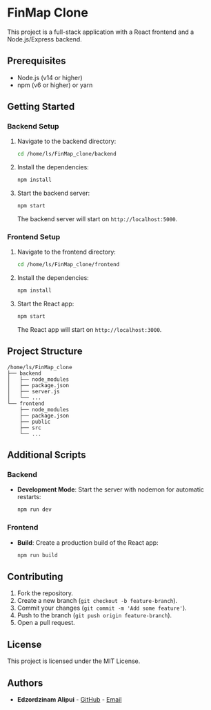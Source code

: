 # FinMap Clone

This project is a full-stack application with a React frontend and a Node.js/Express backend.

## Prerequisites

- Node.js (v14 or higher)
- npm (v6 or higher) or yarn

## Getting Started

### Backend Setup

1. Navigate to the backend directory:
    ```sh
    cd /home/ls/FinMap_clone/backend
    ```

2. Install the dependencies:
    ```sh
    npm install
    ```

3. Start the backend server:
    ```sh
    npm start
    ```

    The backend server will start on `http://localhost:5000`.

### Frontend Setup

1. Navigate to the frontend directory:
    ```sh
    cd /home/ls/FinMap_clone/frontend
    ```

2. Install the dependencies:
    ```sh
    npm install
    ```

3. Start the React app:
    ```sh
    npm start
    ```

    The React app will start on `http://localhost:3000`.

## Project Structure

```
/home/ls/FinMap_clone
├── backend
│   ├── node_modules
│   ├── package.json
│   ├── server.js
│   └── ...
└── frontend
    ├── node_modules
    ├── package.json
    ├── public
    ├── src
    └── ...
```

## Additional Scripts

### Backend

- **Development Mode**: Start the server with nodemon for automatic restarts:
    ```sh
    npm run dev
    ```

### Frontend

- **Build**: Create a production build of the React app:
    ```sh
    npm run build
    ```

## Contributing

1. Fork the repository.
2. Create a new branch (`git checkout -b feature-branch`).
3. Commit your changes (`git commit -m 'Add some feature'`).
4. Push to the branch (`git push origin feature-branch`).
5. Open a pull request.

## License

This project is licensed under the MIT License.

## Authors

- **Edzordzinam Alipui** - [GitHub](https://github.com/edzordzinam44) - [Email](mailto:edzordzinam.alipui.com)